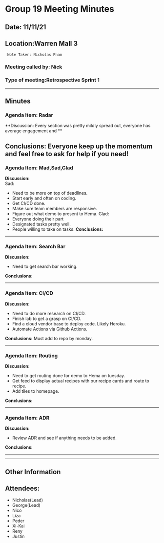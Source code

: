 # Group 19 Meeting Minutes #
## Date: 11/11/21 ##
## Location:Warren Mall 3  ##
     Note Taker: Nicholas Pham

### **Meeting called by: Nick** ###

### **Type of meeting:Retrospective Sprint 1**  ###
--------------------------------------

## Minutes ##

### Agenda Item: Radar  ###

**Discussion: Every section was pretty mildly spread out, everyone has average engagement and **  


**Conclusions:**
Everyone keep up the momentum and feel free to ask for help if you need!
-------

### Agenda Item: Mad,Sad,Glad ###

**Discussion:**  
Sad:
- Need to be more on top of deadlines.
- Start early and often on coding.
- Get CI/CD done.
- Make sure team members are responsive.
- Figure out what demo to present to Hema.
Glad:
- Everyone doing their part
- Designated tasks pretty well.
- People willing to take on tasks.
**Conclusions:**

-------

### Agenda Item: Search Bar ###

**Discussion:**  
- Need to get search bar working.


**Conclusions:**

-------
### Agenda Item: CI/CD ###

**Discussion:**  
- Need to do more research on CI/CD.
- Finish lab to get a grasp on CI/CD.
- Find a cloud vendor base to deploy code. Likely Heroku.
- Automate Actions via Github Actions.

**Conclusions:**
Must add to repo by monday.

-------
### Agenda Item: Routing ###

**Discussion:**  
- Need to get routing done for demo to Hema on tuesday.
- Get feed to display actual recipes with our recipe cards and route to recipe.
- Add tiles to homepage.


**Conclusions:**

-------
### Agenda Item: ADR ###

**Discussion:**  
- Review ADR and see if anything needs to be added.



**Conclusions:**

-------

-----------------------------------


## Other Information ##


## Attendees: ##

- Nicholas(Lead) 
- George(Lead) 
- Nico 
- Liza 
- Peder 
- Xi-Kai 
- Reny
- Justin
